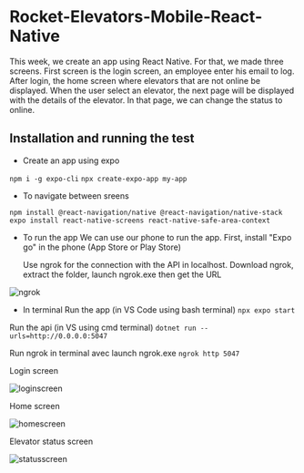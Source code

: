# Rocket-Elevators-Mobile-React-Native

This week, we create an app using React Native. For that, we made three screens. First screen is the login screen, an employee enter his email to log. After login, the home screen where elevators that are not online be displayed. When the user select an elevator, the next page will be displayed with the details of the elevator. In that page, we can change the status to online.

## Installation and running the test

- Create an app using expo

`npm i -g expo-cli`
`npx create-expo-app my-app`

- To navigate between sreens

`npm install @react-navigation/native @react-navigation/native-stack`
`expo install react-native-screens react-native-safe-area-context`

- To run the app
  We can use our phone to run the app. First, install "Expo go" in the phone (App Store or Play Store)

  Use ngrok for the connection with the API in localhost. Download ngrok, extract the folder, launch ngrok.exe then get the URL

![ngrok](https://user-images.githubusercontent.com/113941321/211241657-01d682ae-4460-41bd-8297-e9628ee987f7.png)

- In terminal
  Run the app (in VS Code using bash terminal)
  `npx expo start`

Run the api (in VS using cmd terminal)
`dotnet run --urls=http://0.0.0.0:5047`

Run ngrok in terminal avec launch ngrok.exe
`ngrok http 5047`

Login screen

![loginscreen](https://user-images.githubusercontent.com/113941321/211241179-f140861d-1b8e-4f3a-a430-82372ff3ea97.png)

Home screen

![homescreen](https://user-images.githubusercontent.com/113941321/211241250-014c5d3c-6590-4767-a709-c791732c92b0.png)

Elevator status screen

![statusscreen](https://user-images.githubusercontent.com/113941321/211241296-ed33ba9d-d5f6-490d-8f22-f722f58e3307.png)
